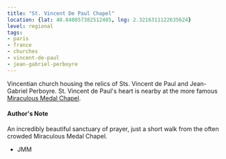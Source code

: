```yaml
---
title: "St. Vincent De Paul Chapel"
location: {lat: 48.848857382512485, lng: 2.3216311122635624}
level: regional
tags:
- paris
- france
- churches
- vincent-de-paul
- jean-gabriel-perboyre
---
```


Vincentian church housing the relics of Sts. Vincent de Paul and Jean-Gabriel Perboyre.  St. Vincent de Paul's heart is nearby at the more famous [Miraculous Medal Chapel](/places/fr-paris-chapel-of-our-lady-of-the-miraculous-medal).

#### Author's Note

An incredibly beautiful sanctuary of prayer, just a short walk from the often crowded Miraculous Medal Chapel.

- JMM